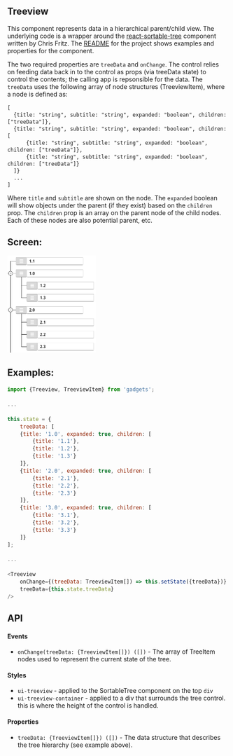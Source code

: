 <a name="module_Treeview"></a>

## Treeview
This component represents data in a hierarchical parent/child view.  The
underlying code is a wrapper around the [react-sortable-tree](https://www.npmjs.com/package/react-sortable-tree)
component written by Chris Fritz.  The [README](https://github.com/fritz-c/react-sortable-tree/blob/master/README.md)
for the project shows examples and properties for the component.

The two required properties are `treeData` and `onChange`.  The control relies
on feeding data back in to the control as props (via treeData state) to control
the contents; the calling app is repsonsible for the data.  The `treeData` uses
the following array of node structures (TreeviewItem), where a node is defined as:

    [
      {title: "string", subtitle: "string", expanded: "boolean", children: ["treeData"]},
      {title: "string", subtitle: "string", expanded: "boolean", children: [
          {title: "string", subtitle: "string", expanded: "boolean", children: ["treeData"]},
          {title: "string", subtitle: "string", expanded: "boolean", children: ["treeData"]}
      ]}
      ...
    ]

Where `title` and `subtitle` are shown on the node.  The `expanded` boolean
will show objects under the parent (if they exist) based on the `children`
prop.  The `children` prop is an array on the parent node of the child nodes.
Each of these nodes are also potential parent, etc.

## Screen:
<img src="https://github.com/jmquigley/gadgets/blob/master/images/treeview.png" width="40%" />

## Examples:

```javascript
import {Treeview, TreeviewItem} from 'gadgets';

...

this.state = {
    treeData: [
    {title: '1.0', expanded: true, children: [
        {title: '1.1'},
        {title: '1.2'},
        {title: '1.3'}
    ]},
    {title: '2.0', expanded: true, children: [
        {title: '2.1'},
        {title: '2.2'},
        {title: '2.3'}
    ]},
    {title: '3.0', expanded: true, children: [
        {title: '3.1'},
        {title: '3.2'},
        {title: '3.3'}
    ]}
];

...

<Treeview
    onChange={(treeData: TreeviewItem[]) => this.setState({treeData})}
    treeData={this.state.treeData}
/>
```

## API
#### Events
- `onChange(treeData: {TreeviewItem[]}) ([])` - The array of TreeItem nodes
used to represent the current state of the tree.

#### Styles
- `ui-treeview` - applied to the SortableTree component on the top `div`
- `ui-treeview-container` - applied to a div that surrounds the tree control.
this is where the height of the control is handled.

#### Properties
- `treeData: {TreeviewItem[]}) ([])` - The data structure that describes the
tree hierarchy (see example above).

